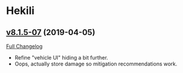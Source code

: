 # Hekili

## [v8.1.5-07](https://github.com/Hekili/hekili/tree/v8.1.5-07) (2019-04-05)
[Full Changelog](https://github.com/Hekili/hekili/compare/v8.1.5-07-alpha1...v8.1.5-07)

- Refine "vehicle UI" hiding a bit further.  
- Oops, actually store damage so mitigation recommendations work.  
